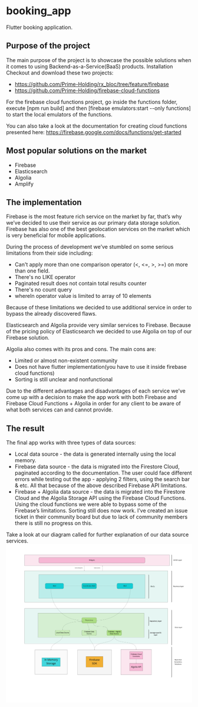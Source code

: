 # booking_app

Flutter booking application.

## Purpose of the project 
The main purpose of the project is to showcase the possible solutions when it comes to using Backend-as-a-Service(BaaS) products.
Installation 
Checkout and download these two projects: 
 - https://github.com/Prime-Holding/rx_bloc/tree/feature/firebase
 - https://github.com/Prime-Holding/firebase-cloud-functions

For the firebase cloud functions project, go inside the functions folder, 
execute [npm run build] and then [firebase emulators:start --only functions]  to start the local emulators of the functions.

You can also take a look at the documentation for creating cloud functions presented here: 
https://firebase.google.com/docs/functions/get-started

## Most popular solutions on the market 
 - Firebase 
 - Elasticsearch
 - Algolia
 - Amplify

## The implementation
Firebase is the most feature rich service on the market by far, that’s why we’ve decided to use their service as our primary data storage solution. Firebase has also one of the best geolocation services on the market which is very beneficial for mobile applications.

During the process of development we’ve stumbled on some serious limitations from their side including: 
  - Can't apply more than one comparison operator (<, <=, >, >=) on more than one field.
  - There's no LIKE operator
  - Paginated result does not contain total results counter
  - There's no count query
  - whereIn operator value is limited to array of 10 elements

Because of these limitations we decided to use additional service in order to bypass the already discovered flaws. 

Elasticsearch and Algolia provide very similar services to Firebase. Because of the pricing policy of Elasticsearch we decided to use Algolia on top of our Firebase solution.

Algolia also comes with its pros and cons. 
The main cons are:
 - Limited or almost non-existent community 
 - Does not have flutter implementation(you have to use it inside firebase cloud functions)
 - Sorting is still unclear and nonfunctional 
 
Due to the different advantages and disadvantages of each service we’ve come up with a decision 
to make the app work with both Firebase and Firebase Cloud Functions + Algolia in order for any client to be aware of what both services can and cannot provide.

## The result 
The final app works with three types of data sources: 
 - Local data source - the data is generated internally using the local memory. 
 - Firebase data source - the data is migrated into the Firestore Cloud, paginated according to the documentation. The user could face different errors while testing out the app - applying 2 filters, using the search bar & etc. All that because of the above described Firebase API limitations.
 - Firebase + Algolia data source - the data is migrated into the Firestore Cloud and the Algolia Storage API using the Firebase Cloud Functions. Using the cloud functions we were able to bypass some of the Firebase’s limitations. Sorting still does now work. I’ve created an issue ticket in their community board but due to lack of community members there is still no progress on this.

Take a look at our diagram called for further explanation of our data source services.
<img src="./doc/assets/diagram.jpg" alt="Booking App Diagram"></img>
